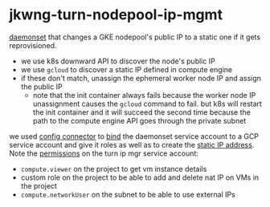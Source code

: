 # jkwng-turn-nodepool-ip-mgmt

[daemonset](./daemonset) that changes a GKE nodepool's public IP to a static one if it gets reprovisioned.

- we use k8s downward API to discover the node's public IP
- we use `gcloud` to discover a static IP defined in compute engine
- if these don't match, unassign the ephemeral worker node IP and assign the public IP
  - note that the init container always fails because the worker node IP unassignment causes the `gcloud` command to fail.  but k8s will restart the init container and it will succeed the second time because the path to the compute engine API goes through the private subnet

we used [config connector](./configconnector-operator/) to [bind](./cc_iampolicy-wi-turn.yaml) the daemonset service account to a GCP service account and give it roles as well as to create the [static IP address](./cc_address_us-central1-ipv4.yaml).  Note the [permissions](./cc_iampolicy-turn.yaml) on the turn ip mgr service account:
- `compute.viewer` on the project to get vm instance details
- custom role on the project to be able to add and delete nat IP on VMs in the project
- `compute.networkUser` on the subnet to be able to use external IPs 